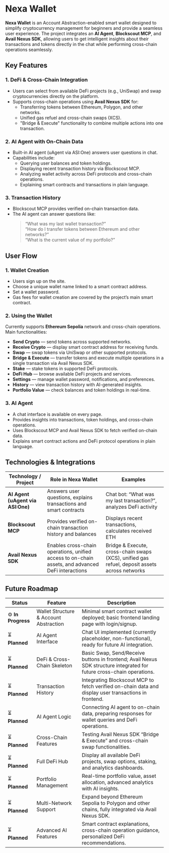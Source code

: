 # Nexa Wallet

**Nexa Wallet** is an Account Abstraction-enabled smart wallet designed to simplify cryptocurrency management for beginners and provide a seamless user experience. The project integrates an **AI Agent**, **Blockscout MCP**, and **Avail Nexus SDK**, allowing users to get intelligent insights about their transactions and tokens directly in the chat while performing cross-chain operations seamlessly.

## Key Features

### 1. DeFi & Cross-Chain Integration
- Users can select from available DeFi projects (e.g., UniSwap) and swap cryptocurrencies directly on the platform.
- Supports cross-chain operations using **Avail Nexus SDK** for:
  - Transferring tokens between Ethereum, Polygon, and other networks.
  - Unified gas refuel and cross-chain swaps (XCS).
  - "Bridge & Execute" functionality to combine multiple actions into one transaction.

### 2. AI Agent with On-Chain Data
- Built-in AI agent (uAgent via ASI:One) answers user questions in chat.
- Capabilities include:
  - Querying user balances and token holdings.
  - Displaying recent transaction history via Blockscout MCP.
  - Analyzing wallet activity across DeFi protocols and cross-chain operations.
  - Explaining smart contracts and transactions in plain language.

### 3. Transaction History
- Blockscout MCP provides verified on-chain transaction data.
- The AI agent can answer questions like:
  > “What was my last wallet transaction?”  
  > “How do I transfer tokens between Ethereum and other networks?”  
  > “What is the current value of my portfolio?”

## User Flow

### 1. Wallet Creation
- Users sign up on the site.
- Choose a unique wallet name linked to a smart contract address.
- Set a wallet password.
- Gas fees for wallet creation are covered by the project’s main smart contract.

### 2. Using the Wallet
Currently supports **Ethereum Sepolia** network and cross-chain operations.  
Main functionalities:
- **Send Crypto** — send tokens across supported networks.
- **Receive Crypto** — display smart contract address for receiving funds.
- **Swap** — swap tokens via UniSwap or other supported protocols.
- **Bridge & Execute** — transfer tokens and execute multiple operations in a single transaction via Avail Nexus SDK.
- **Stake** — stake tokens in supported DeFi protocols.
- **DeFi Hub** — browse available DeFi projects and services.
- **Settings** — manage wallet password, notifications, and preferences.
- **History** — view transaction history with AI-generated insights.
- **Portfolio Value** — check balances and token holdings in real-time.

### 3. AI Agent
- A chat interface is available on every page.
- Provides insights into transactions, token holdings, and cross-chain operations.
- Uses Blockscout MCP and Avail Nexus SDK to fetch verified on-chain data.
- Explains smart contract actions and DeFi protocol operations in plain language.


## Technologies & Integrations

| Technology / Project                  | Role in Nexa Wallet                                                  | Examples |
| ------------------------------------ | ------------------------------------------------------------------- | ------- |
| **AI Agent (uAgent via ASI:One)**    | Answers user questions, explains transactions and smart contracts   | Chat bot: “What was my last transaction?”, analyzes DeFi activity |
| **Blockscout MCP**                    | Provides verified on-chain transaction history and balances        | Displays recent transactions, calculates received ETH |
| **Avail Nexus SDK**                   | Enables cross-chain operations, unified access to on-chain assets, and advanced DeFi interactions | Bridge & Execute, cross-chain swaps (XCS), unified gas refuel, deposit assets across networks |

## Future Roadmap

| Status | Feature | Description |
|--------|---------|-------------|
| ⚙️ **In Progress** | Wallet Structure & Account Abstraction | Minimal smart contract wallet deployed; basic frontend landing page with login/signup. |
| ⏳ **Planned**     | AI Agent Interface | Chat UI implemented (currently placeholder, non-functional), ready for future AI integration. |
| ⏳ **Planned**     | DeFi & Cross-Chain Skeleton | Basic Swap, Send/Receive buttons in frontend; Avail Nexus SDK structure integrated for future cross-chain operations. |
| ⏳ **Planned**     | Transaction History | Integrating Blockscout MCP to fetch verified on-chain data and display user transactions in frontend. |
| ⏳ **Planned**     | AI Agent Logic | Connecting AI agent to on-chain data, preparing responses for wallet queries and DeFi operations. |
| ⏳ **Planned**     | Cross-Chain Features | Testing Avail Nexus SDK “Bridge & Execute” and cross-chain swap functionalities. |
| ⏳ **Planned**     | Full DeFi Hub | Display all available DeFi projects, swap options, staking, and analytics dashboards. |
| ⏳ **Planned**     | Portfolio Management | Real-time portfolio value, asset allocation, advanced analytics with AI insights. |
| ⏳ **Planned**     | Multi-Network Support | Expand beyond Ethereum Sepolia to Polygon and other chains, fully integrated via Avail Nexus SDK. |
| ⏳ **Planned**     | Advanced AI Features | Smart contract explanations, cross-chain operation guidance, personalized DeFi recommendations. |

